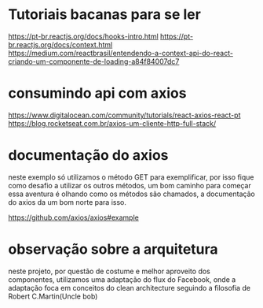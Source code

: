 # Tutoriais bacanas para se ler

https://pt-br.reactjs.org/docs/hooks-intro.html
https://pt-br.reactjs.org/docs/context.html
https://medium.com/reactbrasil/entendendo-a-context-api-do-react-criando-um-componente-de-loading-a84f84007dc7

# consumindo api com axios

https://www.digitalocean.com/community/tutorials/react-axios-react-pt
https://blog.rocketseat.com.br/axios-um-cliente-http-full-stack/

# documentação do axios
neste exemplo só utilizamos o método GET para exemplificar, por isso fique como desafio a utilizar os outros métodos, um bom caminho para começar essa aventura é olhando como os métodos são chamados, a documentação do axios da um bom norte para isso. 

https://github.com/axios/axios#example

# observação sobre a arquitetura

neste projeto, por questão de costume e melhor aproveito dos componentes, utilizamos uma adaptação do flux do Facebook, onde a adaptação foca em conceitos do clean architecture seguindo a filosofia de Robert C.Martin(Uncle bob) 
